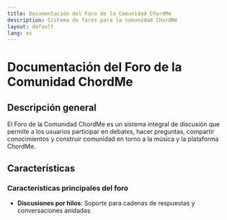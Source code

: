 ```yaml
---
title: Documentación del Foro de la Comunidad ChordMe
description: Sistema de foros para la comunidad ChordMe
layout: default
lang: es
---
```


# Documentación del Foro de la Comunidad ChordMe

## Descripción general

El Foro de la Comunidad ChordMe es un sistema integral de discusión que permite a los usuarios participar en debates, hacer preguntas, compartir conocimientos y construir comunidad en torno a la música y la plataforma ChordMe.

## Características

### Características principales del foro
- **Discusiones por hilos**: Soporte para cadenas de respuestas y conversaciones anidadas